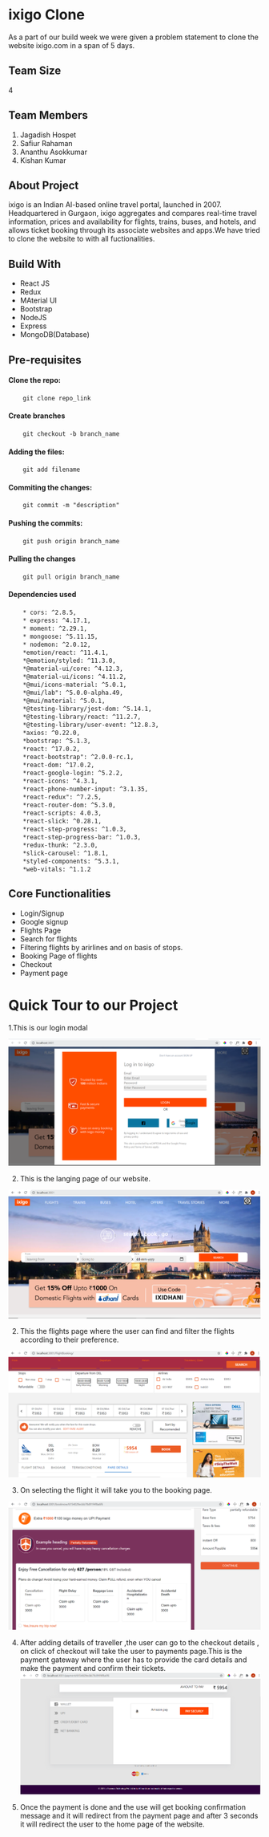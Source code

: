 # ixigo Clone
As a part of our build week we were given a problem statement to clone the website ixigo.com in a span of 5 days.

## Team Size
4

## Team Members
1. Jagadish Hospet
2. Safiur Rahaman
3. Ananthu Asokkumar
4. Kishan Kumar

## About Project
ixigo is an Indian AI-based online travel portal, launched in 2007. Headquartered in Gurgaon, ixigo aggregates and compares real-time travel information, prices and availability for flights, trains, buses, and hotels, and allows ticket booking through its associate websites and apps.We have tried to clone the website to with all fuctionalities.

## Build With
* React JS
* Redux
* MAterial UI
* Bootstrap
* NodeJS
* Express
* MongoDB(Database)

## Pre-requisites
#### Clone the repo:
        git clone repo_link
#### Create branches 
        git checkout -b branch_name
#### Adding the files:
        git add filename
#### Commiting the changes:
        git commit -m "description"
#### Pushing the commits: 
        git push origin branch_name
#### Pulling the changes 
        git pull origin branch_name
#### Dependencies used
        * cors: ^2.8.5,
        * express: ^4.17.1,
        * moment: ^2.29.1,
        * mongoose: ^5.11.15,
        * nodemon: ^2.0.12,
        *emotion/react: ^11.4.1,
        *@emotion/styled: ^11.3.0,
        *@material-ui/core: ^4.12.3,
        *@material-ui/icons: ^4.11.2,
        *@mui/icons-material: ^5.0.1,
        *@mui/lab": ^5.0.0-alpha.49,
        *@mui/material: ^5.0.1,
        *@testing-library/jest-dom: ^5.14.1,
        *@testing-library/react: ^11.2.7,
        *@testing-library/user-event: ^12.8.3,
        *axios: ^0.22.0,
        *bootstrap: ^5.1.3,
        *react: ^17.0.2,
        *react-bootstrap": ^2.0.0-rc.1,
        *react-dom: ^17.0.2,
        *react-google-login: ^5.2.2,
        *react-icons: ^4.3.1,
        *react-phone-number-input: ^3.1.35,
        *react-redux": ^7.2.5,
        *react-router-dom: ^5.3.0,
        *react-scripts: 4.0.3,
        *react-slick: ^0.28.1,
        *react-step-progress: ^1.0.3,
        *react-step-progress-bar: ^1.0.3,
        *redux-thunk: ^2.3.0,
        *slick-carousel: ^1.8.1,
        *styled-components: ^5.3.1,
        *web-vitals: ^1.1.2
        
  
## Core Functionalities
* Login/Signup
* Google signup
* Flights Page
* Search for flights
* Filtering flights by arirlines and on basis of stops.
* Booking Page of flights
* Checkout
* Payment page


# Quick Tour to our Project
1.This is our login modal

![This is the login page of our app](Frontend/ixigo/public/login.PNG)

2. This is the langing page of our website.

![This is the landing page of our page](Frontend/ixigo/public/landingpage.PNG)

2. This the flights page where the user can find and filter the flights according to their preference.

![](Frontend/ixigo/public/flightspage.PNG)

3. On selecting the flight it will take you to the booking page.

![](Frontend/ixigo/public/bookingpage.PNG)

4. After adding details of traveller ,the user can go to the checkout details , on click of checkout will take 
the user to payments page.This is the payment gateway where the user has to provide the card details and make the payment and confirm their tickets.
![](Frontend/ixigo/public/paymentpage.PNG)


5. Once the payment is done and the use will get booking confirmation message and it will redirect from the payment page and after 3 seconds it will redirect the user to the home page of the website.

